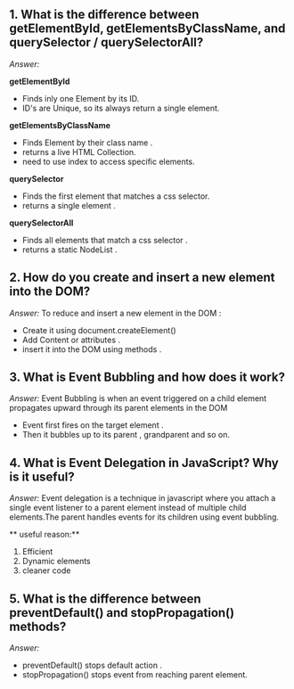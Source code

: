 ## 1. What is the difference between getElementById, getElementsByClassName, and querySelector / querySelectorAll?

*Answer:*

**getElementById**
-  Finds inly one Element by its ID.
- ID's are Unique, so its always return a single element.

**getElementsByClassName**
- Finds Element by their class name .
- returns a live HTML Collection.
- need to use index to access specific elements.

**querySelector**
- Finds the first element that matches a css selector.
- returns a single element .

**querySelectorAll** 
- Finds all elements that match a css selector . 
- returns a static NodeList .

## 2. How do you create and insert a new element into the DOM?

*Answer:*
To reduce and insert a new element in the DOM :
- Create it using document.createElement()
- Add Content or attributes .
- insert it into the DOM using methods .
## 3. What is Event Bubbling and how does it work?

*Answer:*
Event Bubbling is when an event triggered on a child element propagates upward through its parent elements in the DOM
- Event first fires on the target element .
 - Then it bubbles up to its parent , grandparent and so on.

 ## 4. What is Event Delegation in JavaScript? Why is it useful?

*Answer:*
Event delegation is a technique in javascript where you attach a single event listener to a parent element instead of multiple child elements.The parent handles events for its children using event bubbling.

** useful reason:** 
1. Efficient 
2. Dynamic elements 
3. cleaner code 

## 5. What is the difference between preventDefault() and stopPropagation() methods?

 *Answer:*
 - preventDefault() stops default action .
 - stopPropagation() stops event from reaching parent element.










<!-- ## Question 1
**Q:** What is Java?  
**A:** Java is a high-level, object-oriented programming language.

## Question 2
**Q:** What is JVM?  
**A:** JVM means Java Virtual Machine. It runs Java bytecode.

## Question 3
**Q:** Difference between JDK and JRE?  
**A:**  
- JDK → Java Development Kit (for developers).  
- JRE → Java Runtime Environment (for running apps). -->
